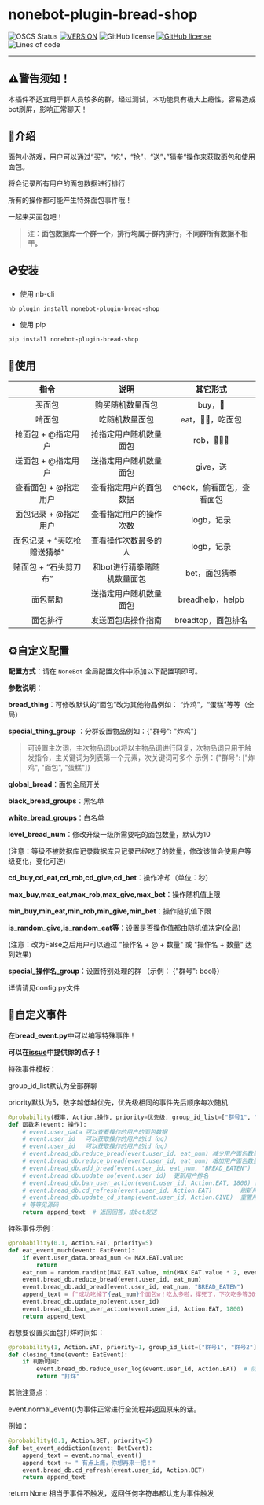 # nonebot-plugin-bread-shop

![OSCS Status](https://www.oscs1024.com/platform/badge/Mai-icy/nonebot-plugin-bread-shop.svg?size=small)
[![VERSION](https://img.shields.io/pypi/v/nonebot-plugin-bread-shop)](https://pypi.org/project/nonebot-plugin-bread-shop/)
![GitHub license](https://img.shields.io/badge/python-3.7+-blue.svg)
[![GitHub license](https://img.shields.io/github/license/Mai-icy/nonebot-plugin-bread-shop)](https://github.com/Mai-icy/nonebot-plugin-bread-shop/blob/main/LICENSE)
![Lines of code](https://img.shields.io/tokei/lines/github/Mai-icy/nonebot-plugin-bread-shop)


---


## ⚠️警告须知！

本插件不适宜用于群人员较多的群，经过测试，本功能具有极大上瘾性，容易造成bot刷屏，影响正常聊天！

## 📄介绍

面包小游戏，用户可以通过“买”，“吃”，“抢”，“送”，”猜拳“操作来获取面包和使用面包。

将会记录所有用户的面包数据进行排行

所有的操作都可能产生特殊面包事件哦！

一起来买面包吧！

> 注：**面包数据库一个群一个，排行均属于群内排行，不同群所有数据不相干。**

## 💿安装
- 使用 nb-cli

```shell
nb plugin install nonebot-plugin-bread-shop
```

- 使用 pip

```shell
pip install nonebot-plugin-bread-shop
```

## 🤔使用

| 指令 | 说明 | 其它形式 |
|:-----:|:----:|:----:|
| 买面包 | 购买随机数量面包 |buy，🍞|
| 啃面包 | 吃随机数量面包 |eat，🍞🍞，吃面包|
| 抢面包 + @指定用户 | 抢指定用户随机数量面包 |rob，🍞🍞🍞|
| 送面包 + @指定用户 | 送指定用户随机数量面包 |give，送|
| 查看面包 + @指定用户 | 查看指定用户的面包数据 |check，偷看面包，查看面包|
| 面包记录 + @指定用户 | 查看指定用户的操作次数 |logb，记录|
| 面包记录 + “买吃抢赠送猜拳” | 查看操作次数最多的人 |logb，记录|
| 赌面包 + “石头剪刀布” | 和bot进行猜拳赌随机数量面包 |bet，面包猜拳|
| 面包帮助 | 送指定用户随机数量面包 |breadhelp，helpb|
| 面包排行 | 发送面包店操作指南 |breadtop，面包排名|

## ⚙️自定义配置

**配置方式**：请在 `NoneBot` 全局配置文件中添加以下配置项即可。

**参数说明**：

**bread_thing**：可修改默认的“面包”改为其他物品例如： “炸鸡”，“蛋糕”等等（全局）

**special_thing_group** ：分群设置物品例如：{"群号": "炸鸡"}

> 可设置主次词，主次物品词bot将以主物品词进行回复，次物品词只用于触发指令，主关键词为列表第一个元素，次关键词可多个 示例：{"群号": ["炸鸡", "面包", "蛋糕"]}

**global_bread**：面包全局开关

**black_bread_groups**：黑名单

**white_bread_groups**：白名单

**level_bread_num**：修改升级一级所需要吃的面包数量，默认为10

(注意：等级不被数据库记录数据库只记录已经吃了的数量，修改该值会使用户等级变化，变化可逆)

**cd_buy,cd_eat,cd_rob,cd_give,cd_bet**：操作冷却（单位：秒）

**max_buy,max_eat,max_rob,max_give,max_bet**：操作随机值上限

**min_buy,min_eat,min_rob,min_give,min_bet**：操作随机值下限

**is_random_give,is_random_eat等**：设置是否操作值都由随机值决定(全局)

(注意：改为False之后用户可以通过 "操作名 + @ + 数量" 或 "操作名 + 数量" 达到效果)

**special\_操作名_group**：设置特别处理的群 （示例： {"群号": bool}）

详情请见config.py文件

## 🍞自定义事件

在**bread_event.py**中可以编写特殊事件！

**可以在[issue](https://github.com/Mai-icy/nonebot-plugin-bread-shop/issues/5)中提供你的点子！**

特殊事件模板：

group_id_list默认为全部群聊

priority默认为5，数字越低越优先，优先级相同的事件先后顺序每次随机

```python
@probability(概率, Action.操作, priority=优先级, group_id_list=["群号1", "群号2"])
def 函数名(event: 操作):
    # event.user_data 可以查看操作的用户的面包数据
    # event.user_id   可以获取操作的用户的id（qq）
    # event.user_id   可以获取操作的用户的id（qq）
    # event.bread_db.reduce_bread(event.user_id, eat_num) 减少用户面包数量
    # event.bread_db.reduce_bread(event.user_id, eat_num) 增加用户面包数量
    # event.bread_db.add_bread(event.user_id, eat_num, "BREAD_EATEN")  增加用户面包食用量
    # event.bread_db.update_no(event.user_id)  更新用户排名
    # event.bread_db.ban_user_action(event.user_id, Action.EAT, 1800) 禁止用户操作
    # event.bread_db.cd_refresh(event.user_id, Action.EAT)        刷新用户CD
    # event.bread_db.update_cd_stamp(event.user_id, Action.GIVE)  重置用户CD
    # 等等见源码
    return append_text  # 返回回答，由bot发送
```

特殊事件示例：

```python
@probability(0.1, Action.EAT, priority=5)
def eat_event_much(event: EatEvent):
    if event.user_data.bread_num <= MAX.EAT.value:
        return
    eat_num = random.randint(MAX.EAT.value, min(MAX.EAT.value * 2, event.user_data.bread_num))
    event.bread_db.reduce_bread(event.user_id, eat_num)
    event.bread_db.add_bread(event.user_id, eat_num, "BREAD_EATEN")
    append_text = f"成功吃掉了{eat_num}个面包w！吃太多啦，撑死了，下次吃多等30分钟！"
    event.bread_db.update_no(event.user_id)
    event.bread_db.ban_user_action(event.user_id, Action.EAT, 1800)
    return append_text
```

若想要设置买面包打烊时间如：

```python
@probability(1, Action.EAT, priority=1, group_id_list=["群号1", "群号2"])
def closing_time(event: EatEvent):
    if 判断时间:
        event.bread_db.reduce_user_log(event.user_id, Action.EAT)  # 防止记录
    	return "打烊"
```

其他注意点：

event.normal_event()为事件正常进行全流程并返回原来的话。

例如：

```python
@probability(0.1, Action.BET, priority=5)
def bet_event_addiction(event: BetEvent):
    append_text = event.normal_event()
    append_text += " 有点上瘾，你想再来一把！"
    event.bread_db.cd_refresh(event.user_id, Action.BET)
    return append_text
```



return None 相当于事件不触发，返回任何字符串都认定为事件触发

